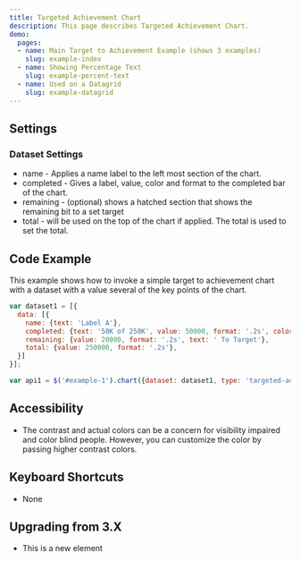```yaml
---
title: Targeted Achievement Chart
description: This page describes Targeted Achievement Chart.
demo:
  pages:
  - name: Main Target to Achievement Example (shows 3 examples)
    slug: example-index
  - name: Showing Percentage Text
    slug: example-percent-text
  - name: Used on a Datagrid
    slug: example-datagrid
---
```


## Settings

### Dataset Settings

- name - Applies a name label to the left most section of the chart.
- completed - Gives a label, value, color and format to the completed bar of the chart.
- remaining - (optional) shows a hatched section that shows the remaining bit to a set target
- total - will be used on the top of the chart if applied. The total is used to set the total.

## Code Example

This example shows how to invoke a simple target to achievement chart with a dataset with a value several of the key points of the chart.

```javascript
var dataset1 = [{
  data: [{
    name: {text: 'Label A'},
    completed: {text: '50K of 250K', value: 50000, format: '.2s', color: 'primary'},
    remaining: {value: 20000, format: '.2s', text: ' To Target'},
    total: {value: 250000, format: '.2s'},
  }]
}];

var api1 = $('#example-1').chart({dataset: dataset1, type: 'targeted-achievement'}).data('chart');
```

## Accessibility

- The contrast and actual colors can be a concern for visibility impaired and color blind people. However, you can customize the color by passing higher contrast colors.

## Keyboard Shortcuts

- None

## Upgrading from 3.X

- This is a new element
